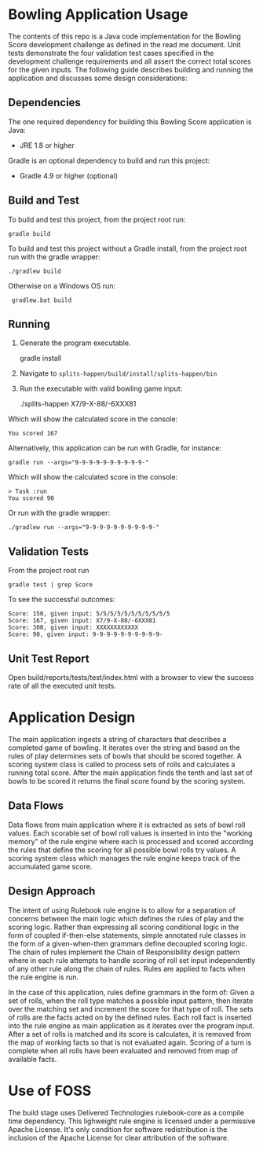 # Bowling Application Usage

The contents of this repo is a Java code implementation for the Bowling Score development challenge as defined in the read me document.  Unit tests demonstrate the four validation
test cases specified in the development challenge requirements and all assert the
correct total scores for the given inputs.  The following guide describes building and running the application and discusses some design considerations:

## Dependencies
The one required dependency for building this Bowling Score application is Java:
- JRE 1.8 or higher

Gradle is an optional dependency to build and run this project:
- Gradle 4.9 or higher (optional)

## Build and Test
To build and test this project, from the project root run:

    gradle build

To build and test this project without a Gradle install, from the project root run with the gradle wrapper:

    ./gradlew build

Otherwise on a Windows OS run:

     gradlew.bat build

## Running
1) Generate the program executable.

    gradle install

2) Navigate to `splits-happen/build/install/splits-happen/bin`

3) Run the executable with valid bowling game input:

    ./splits-happen X7/9-X-88/-6XXX81

Which will show the calculated score in the console:   

    You scored 167

Alternatively, this application can be run with Gradle, for instance:

    gradle run --args="9-9-9-9-9-9-9-9-9-9-"

Which will show the calculated score in the console:    

    > Task :run
    You scored 90


Or run with the gradle wrapper:

    ./gradlew run --args="9-9-9-9-9-9-9-9-9-9-"

## Validation Tests
From the project root run

    gradle test | grep Score

To see the successful outcomes:

    Score: 150, given input: 5/5/5/5/5/5/5/5/5/5/5
    Score: 167, given input: X7/9-X-88/-6XXX81
    Score: 300, given input: XXXXXXXXXXXX
    Score: 90, given input: 9-9-9-9-9-9-9-9-9-9-

## Unit Test Report
Open build/reports/tests/test/index.html with a browser to view the success rate of all the executed unit tests.

# Application Design

The main application ingests a string of characters that describes a completed game of bowling.  It iterates over the string and based on the rules of play determines sets of bowls that should be scored together.  A scoring system class is called to process sets of rolls and calculates a running total score.  After the main application finds the tenth and last set of bowls to be scored it returns the final score found by the scoring system.

## Data Flows

Data flows from main application where it is extracted as sets of bowl roll values. Each scorable set of bowl roll values is inserted in into the "working memory" of the rule engine where each is processed and scored according the rules that define the scoring for all possible bowl rolls try values. A scoring system class which manages the rule engine keeps track of the accumulated game score.

## Design Approach

The intent of using Rulebook rule engine is to allow for a separation of concerns between the main logic which defines the rules of play and the scoring logic.  Rather than expressing all scoring conditional logic in the form of coupled if-then-else statements, simple annotated rule classes in the form of a given-when-then grammars define decoupled scoring logic.  The chain of rules implement the Chain of Responsibility design pattern where in each rule attempts to handle scoring of roll set input independently of any other rule along the chain
of rules.  Rules are applied to facts when the rule engine is run.  

In the case of this application, rules define grammars in the form of: Given a set of rolls, when the roll type matches a possible input pattern, then iterate over the matching set
and increment the score for that type of roll.  The sets of rolls are the facts acted on by the defined rules. Each roll fact is inserted into the rule engine as main application as it iterates over the program input. After a set of rolls is matched and its score is calculates, it is removed from the map of working facts so that is not evaluated again. Scoring of a turn is complete when all rolls have been evaluated and removed from map of available facts.      

# Use of FOSS

The build stage uses Delivered Technologies rulebook-core as a compile time dependency.  This lighweight rule engine is licensed under a permissive Apache License.  It's only condition for software redistribution is the inclusion of the Apache License for clear attribution of the software.
